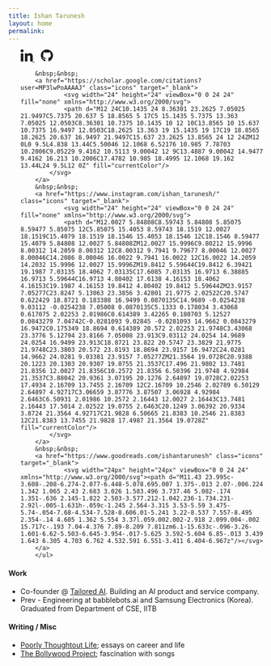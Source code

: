 ```yaml
---
title: Ishan Tarunesh
layout: home
permalink: 
---
```


<section class="contact">
        <ul>
        <a href="https://in.linkedin.com/in/ishan-tarunesh" class="icons" target="_blank">
                <svg width="24" height="24" viewBox="0 0 24 24" fill="none" xmlns="http://www.w3.org/2000/svg">
                <path d="M5.37214 23.9997H0.396429V7.97649H5.37214V23.9997ZM2.88161 5.79078C1.29054 5.79078 0 4.47292 0 2.88185C1.13882e-08 2.1176 0.303597 1.38465 0.844003 0.844247C1.38441 0.303841 2.11736 0.000244141 2.88161 0.000244141C3.64586 0.000244141 4.3788 0.303841 4.91921 0.844247C5.45962 1.38465 5.76321 2.1176 5.76321 2.88185C5.76321 4.47292 4.47214 5.79078 2.88161 5.79078ZM23.9946 23.9997H19.0296V16.1997C19.0296 14.3408 18.9921 11.9569 16.4427 11.9569C13.8557 11.9569 13.4593 13.9765 13.4593 16.0658V23.9997H8.48893V7.97649H13.2611V10.1622H13.3307C13.995 8.90328 15.6177 7.57471 18.0386 7.57471C23.0743 7.57471 24 10.8908 24 15.1979V23.9997H23.9946Z" fill="currentColor"/>
            </svg>
        </a>
        &nbsp;&nbsp;
                <a href="http://github.com/ishan00" class="icons" target="_blank">
                        <svg width="24" height="24" viewBox="0 0 24 24" fill="none" xmlns="http://www.w3.org/2000/svg">
                <path d="M8.02742 19.1417C8.02742 19.2385 7.91613 19.3159 7.77581 19.3159C7.61613 19.3305 7.50484 19.253 7.50484 19.1417C7.50484 19.045 7.61613 18.9675 7.75645 18.9675C7.90161 18.953 8.02742 19.0304 8.02742 19.1417ZM6.52258 18.924C6.48871 19.0208 6.58548 19.1321 6.73065 19.1611C6.85645 19.2095 7.00161 19.1611 7.03064 19.0643C7.05968 18.9675 6.96774 18.8563 6.82258 18.8127C6.69677 18.7788 6.55645 18.8272 6.52258 18.924ZM8.66129 18.8417C8.52097 18.8756 8.42419 18.9675 8.43871 19.0788C8.45323 19.1756 8.57903 19.2385 8.72419 19.2046C8.86452 19.1708 8.96129 19.0788 8.94677 18.9821C8.93226 18.8901 8.80161 18.8272 8.66129 18.8417ZM11.8452 0.299805C5.13387 0.299805 0 5.39497 0 12.1063C0 17.4724 3.37742 22.0643 8.20161 23.6805C8.82097 23.7917 9.03871 23.4095 9.03871 23.095C9.03871 22.795 9.02419 21.1401 9.02419 20.124C9.02419 20.124 5.6371 20.8498 4.92581 18.6821C4.92581 18.6821 4.37419 17.274 3.58065 16.9111C3.58065 16.9111 2.47258 16.1514 3.65806 16.1659C3.65806 16.1659 4.8629 16.2627 5.52581 17.4143C6.58548 19.2821 8.36129 18.745 9.05323 18.4256C9.16452 17.6514 9.47903 17.1143 9.82742 16.795C7.12258 16.495 4.39355 16.103 4.39355 11.4482C4.39355 10.1175 4.76129 9.4498 5.53548 8.59819C5.40968 8.28368 4.99839 6.9869 5.66129 5.31271C6.67258 4.99819 9 6.61916 9 6.61916C9.96774 6.34819 11.0081 6.20787 12.0387 6.20787C13.0694 6.20787 14.1097 6.34819 15.0774 6.61916C15.0774 6.61916 17.4048 4.99335 18.4161 5.31271C19.079 6.99174 18.6677 8.28368 18.5419 8.59819C19.3161 9.45464 19.7903 10.1224 19.7903 11.4482C19.7903 16.1175 16.9403 16.4901 14.2355 16.795C14.6806 17.1772 15.0581 17.903 15.0581 19.0401C15.0581 20.6708 15.0435 22.6885 15.0435 23.0853C15.0435 23.3998 15.2661 23.7821 15.8806 23.6708C20.7194 22.0643 24 17.4724 24 12.1063C24 5.39497 18.5565 0.299805 11.8452 0.299805ZM4.70323 16.9885C4.64032 17.0369 4.65484 17.1482 4.7371 17.2401C4.81452 17.3175 4.92581 17.3514 4.98871 17.2885C5.05161 17.2401 5.0371 17.1288 4.95484 17.0369C4.87742 16.9595 4.76613 16.9256 4.70323 16.9885ZM4.18064 16.5966C4.14677 16.6595 4.19516 16.7369 4.29194 16.7853C4.36935 16.8337 4.46613 16.8192 4.5 16.7514C4.53387 16.6885 4.48548 16.6111 4.38871 16.5627C4.29194 16.5337 4.21452 16.5482 4.18064 16.5966ZM5.74839 18.3192C5.67097 18.3821 5.7 18.5272 5.81129 18.6192C5.92258 18.7304 6.0629 18.745 6.12581 18.6675C6.18871 18.6046 6.15968 18.4595 6.0629 18.3675C5.95645 18.2563 5.81129 18.2417 5.74839 18.3192ZM5.19677 17.6079C5.11935 17.6563 5.11935 17.7821 5.19677 17.8934C5.27419 18.0046 5.40484 18.053 5.46774 18.0046C5.54516 17.9417 5.54516 17.8159 5.46774 17.7046C5.4 17.5934 5.27419 17.545 5.19677 17.6079Z" fill="currentColor"/>
            </svg>
                </a>
     
        &nbsp;&nbsp;
        <a href="https://scholar.google.com/citations?user=MP3lwPoAAAAJ" class="icons" target="_blank">
                <svg width="24" height="24" viewBox="0 0 24 24" fill="none" xmlns="http://www.w3.org/2000/svg">
                <path d="M12 24C10.1435 24 8.36301 23.2625 7.05025 21.9497C5.7375 20.637 5 18.8565 5 17C5 15.1435 5.7375 13.363 7.05025 12.0503C8.36301 10.7375 10.1435 10 12 10C13.8565 10 15.637 10.7375 16.9497 12.0503C18.2625 13.363 19 15.1435 19 17C19 18.8565 18.2625 20.637 16.9497 21.9497C15.637 23.2625 13.8565 24 12 24ZM12 0L0 9.5L4.838 13.44C5.50046 12.1068 6.52176 10.985 7.78703 10.2006C9.05229 9.4162 10.5113 9.00042 12 9C13.4887 9.00042 14.9477 9.4162 16.213 10.2006C17.4782 10.985 18.4995 12.1068 19.162 13.44L24 9.5L12 0Z" fill="currentColor"/>
            </svg>
        </a>
        &nbsp;&nbsp;
        <a href="https://www.instagram.com/ishan_tarunesh/" class="icons" target="_blank">
                <svg width="24" height="24" viewBox="0 0 24 24" fill="none" xmlns="http://www.w3.org/2000/svg">
                <path d="M12.0027 5.84808C8.59743 5.84808 5.85075 8.59477 5.85075 12C5.85075 15.4053 8.59743 18.1519 12.0027 18.1519C15.4079 18.1519 18.1546 15.4053 18.1546 12C18.1546 8.59477 15.4079 5.84808 12.0027 5.84808ZM12.0027 15.9996C9.80212 15.9996 8.00312 14.2059 8.00312 12C8.00312 9.7941 9.79677 8.00046 12.0027 8.00046C14.2086 8.00046 16.0022 9.7941 16.0022 12C16.0022 14.2059 14.2032 15.9996 12.0027 15.9996ZM19.8412 5.59644C19.8412 6.39421 19.1987 7.03135 18.4062 7.03135C17.6085 7.03135 16.9713 6.38885 16.9713 5.59644C16.9713 4.80402 17.6138 4.16153 18.4062 4.16153C19.1987 4.16153 19.8412 4.80402 19.8412 5.59644ZM23.9157 7.05277C23.8247 5.13063 23.3856 3.42801 21.9775 2.02522C20.5747 0.622429 18.8721 0.183388 16.9499 0.0870135C14.9689 -0.0254238 9.03112 -0.0254238 7.05008 0.0870135C5.1333 0.178034 3.43068 0.617075 2.02253 2.01986C0.614389 3.42265 0.180703 5.12527 0.0843279 7.04742C-0.0281093 9.02845 -0.0281093 14.9662 0.0843279 16.9472C0.175349 18.8694 0.614389 20.572 2.02253 21.9748C3.43068 23.3776 5.12794 23.8166 7.05008 23.913C9.03112 24.0254 14.9689 24.0254 16.9499 23.913C18.8721 23.822 20.5747 23.3829 21.9775 21.9748C23.3803 20.572 23.8193 18.8694 23.9157 16.9472C24.0281 14.9662 24.0281 9.03381 23.9157 7.05277ZM21.3564 19.0728C20.9388 20.1223 20.1303 20.9307 19.0755 21.3537C17.496 21.9802 13.7481 21.8356 12.0027 21.8356C10.2572 21.8356 6.50396 21.9748 4.92984 21.3537C3.88042 20.9361 3.07195 20.1276 2.64897 19.0728C2.02253 17.4934 2.16709 13.7455 2.16709 12C2.16709 10.2546 2.02789 6.50129 2.64897 4.92717C3.06659 3.87776 3.87507 3.06928 4.92984 2.6463C6.50931 2.01986 10.2572 2.16443 12.0027 2.16443C13.7481 2.16443 17.5014 2.02522 19.0755 2.6463C20.1249 3.06392 20.9334 3.8724 21.3564 4.92717C21.9828 6.50665 21.8383 10.2546 21.8383 12C21.8383 13.7455 21.9828 17.4987 21.3564 19.0728Z" fill="currentColor"/>
            </svg>
        </a>
        &nbsp;&nbsp;
        <a href="https://www.goodreads.com/ishantarunesh" class="icons" target="_blank">
                <svg width="24px" height="24px" viewBox="0 0 24 24"  xmlns="http://www.w3.org/2000/svg"><path d="M11.43 23.995c-3.608-.208-6.274-2.077-6.448-5.078.695.007 1.375-.013 2.07-.006.224 1.342 1.065 2.43 2.683 3.026 1.583.496 3.737.46 5.082-.174 1.351-.636 2.145-1.822 2.503-3.577.212-1.042.236-1.734.231-2.92l-.005-1.631h-.059c-1.245 2.564-3.315 3.53-5.59 3.475-5.74-.054-7.68-4.534-7.528-8.606.01-5.241 3.22-8.537 7.557-8.495 2.354-.14 4.605 1.362 5.554 3.37l.059.002.002-2.918 2.099.004-.002 15.717c-.193 7.04-4.376 7.89-8.209 7.811zm6.1-15.633c-.096-3.26-1.601-6.62-5.503-6.645-3.954-.017-5.625 3.592-5.604 6.85-.013 3.439 1.643 6.305 4.703 6.762 4.532.591 6.551-3.411 6.404-6.967z"/></svg>
        </a>
        </ul>
</section>

#### Work
* Co-founder @ [<u>Tailored AI</u>](https://tailoredai.co). Building an AI product and service company.
* Prev - Engineering at babblebots.ai and Samsung Electronics (Korea). Graduated from Department of CSE, IITB

#### Writing / Misc
* [<u>Poorly Thoughtout Life</u>](https://poorlythoughtoutlife.substack.com/); essays on career and life
* [<u>The Bollywood Project</u>](https://docs.google.com/document/d/1eav8r3TtyNYhVo3iKr1caejL8k00uJiHrb7f8bs15bU/edit?usp=sharing); fascination with songs
